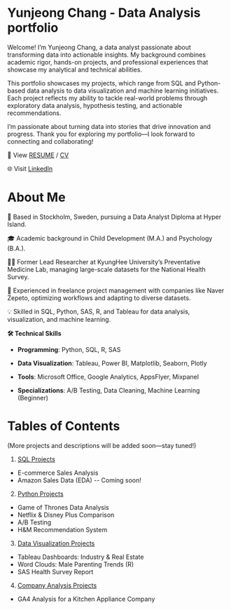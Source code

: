 # Yunjeong Chang - Data Analysis portfolio

Welcome! I’m Yunjeong Chang, a data analyst passionate about transforming data into actionable insights. My background combines academic rigor, hands-on projects, and professional experiences that showcase my analytical and technical abilities.

This portfolio showcases my projects, which range from SQL and Python-based data analysis to data visualization and machine learning initiatives. Each project reflects my ability to tackle real-world problems through exploratory data analysis, hypothesis testing, and actionable recommendations.

I’m passionate about turning data into stories that drive innovation and progress. Thank you for exploring my portfolio—I look forward to connecting and collaborating!


💼 View [RESUME](https://github.com/zlal12/data_analysis_portfolio/blob/main/Resume_YJ%20Chang.pdf) / [CV](https://github.com/zlal12/data_analysis_portfolio/blob/main/CV_YJ%20Chang.pdf)

🌐 Visit [LinkedIn](www.linkedin.com/in/yunjeong-chang-a1ab69242)



# **About Me**
📍 Based in Stockholm, Sweden, pursuing a Data Analyst Diploma at Hyper Island.

🎓 Academic background in Child Development (M.A.) and Psychology (B.A.).

🧑‍🔬 Former Lead Researcher at KyungHee University’s Preventative Medicine Lab, managing large-scale datasets for the National Health Survey.

🤝 Experienced in freelance project management with companies like Naver Zepeto, optimizing workflows and adapting to diverse datasets.

💡 Skilled in SQL, Python, SAS, R, and Tableau for data analysis, visualization, and machine learning.

**🛠️ Technical Skills**

   - **Programming**: Python, SQL, R, SAS

   - **Data Visualization**: Tableau, Power BI, Matplotlib, Seaborn, Plotly

   - **Tools**: Microsoft Office, Google Analytics, AppsFlyer, Mixpanel

   - **Specializations**: A/B Testing, Data Cleaning, Machine Learning (Beginner)



# Tables of Contents
(More projects and descriptions will be added soon—stay tuned!)



1. [SQL Projects](https://github.com/zlal12/data_analysis_portfolio/tree/main/SQL_updating)
- E-commerce Sales Analysis
- Amazon Sales Data (EDA) -- Coming soon!

2. [Python Projects](https://github.com/zlal12/data_analysis_portfolio/tree/main/Python)
- Game of Thrones Data Analysis
- Netflix & Disney Plus Comparison
- A/B Testing
- H&M Recommendation System

3. [Data Visualization Projects](https://github.com/zlal12/data_analysis_portfolio/tree/main/Data%20Visualization)
- Tableau Dashboards: Industry & Real Estate
- Word Clouds: Male Parenting Trends (R)
- SAS Health Survey Report

4. [Company Analysis Projects](https://github.com/zlal12/data_analysis_portfolio/tree/main/Company%20Analysis)
- GA4 Analysis for a Kitchen Appliance Company
